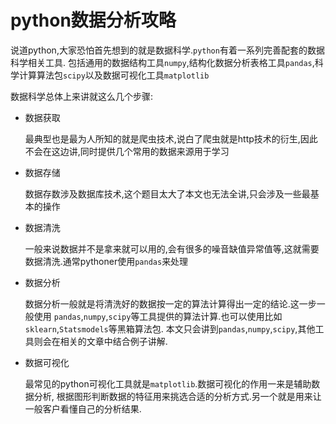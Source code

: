 # python数据分析攻略

说道python,大家恐怕首先想到的就是数据科学.`python`有着一系列完善配套的数据科学相关工具.
包括通用的数据结构工具`numpy`,结构化数据分析表格工具`pandas`,科学计算算法包`scipy`以及数据可视化工具`matplotlib`


数据科学总体上来讲就这么几个步骤:

+ 数据获取

    最典型也是最为人所知的就是爬虫技术,说白了爬虫就是http技术的衍生,因此不会在这边讲,同时提供几个常用的数据来源用于学习

+ 数据存储

    数据存数涉及数据库技术,这个题目太大了本文也无法全讲,只会涉及一些最基本的操作

+ 数据清洗

    一般来说数据并不是拿来就可以用的,会有很多的噪音缺值异常值等,这就需要数据清洗.通常pythoner使用`pandas`来处理

+ 数据分析

    数据分析一般就是将清洗好的数据按一定的算法计算得出一定的结论.这一步一般使用
    `pandas`,`numpy`,`scipy`等工具提供的算法计算.也可以使用比如`sklearn`,`Statsmodels`等黑箱算法包.
    本文只会讲到`pandas`,`numpy`,`scipy`,其他工具则会在相关的文章中结合例子讲解.

+ 数据可视化

    最常见的python可视化工具就是`matplotlib`.数据可视化的作用一来是辅助数据分析,
    根据图形判断数据的特征用来挑选合适的分析方式.另一个就是用来让一般客户看懂自己的分析结果.

